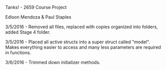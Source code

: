 Tanks! - 2659 Course Project

Edison Mendoza & Paul Staples

3/5/2016  - Removed all files, replaced with copies organized into folders, added Stage 4 folder.
          
3/5/2016  - Placed all active structs into a super struct called "model". Makes everything easier to access and many less parameters
            are required in functions.
            
3/6/2016  - Trimmed down initializer methods.
